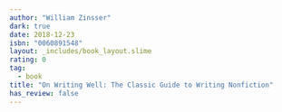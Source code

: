 ```yaml
---
author: "William Zinsser"
dark: true
date: 2018-12-23
isbn: "0060891548"
layout: _includes/book_layout.slime
rating: 0
tag:
  - book
title: "On Writing Well: The Classic Guide to Writing Nonfiction"
has_review: false
---
```



